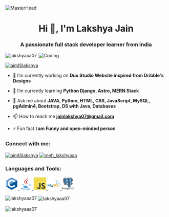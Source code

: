 ![MasterHead](https://mir-s3-cdn-cf.behance.net/project_modules/max_1200/79731568097599.5b50bca477735.jpg)
<h1 align="center">Hi 👋, I'm Lakshya Jain</h1>
<h3 align="center">A passionate full stack developer learner from India</h3>

<img align="right" alt="Coding" width="400" src="https://cdn.dribbble.com/users/1162077/screenshots/3848914/programmer.gif">

<p align="left"> <img src="https://komarev.com/ghpvc/?username=lakshyaaa07&label=Profile%20views&color=0e75b6&style=flat" alt="lakshyaaa07" /> </p>

<p align="left"> <a href="https://twitter.com/aimISlakshya" target="blank"><img src="https://img.shields.io/twitter/follow/aimISlakshya?logo=twitter&style=for-the-badge" alt="aimISlakshya" /></a> </p>

- 🔭 I’m currently working on **Duo Studio Website inspired from Dribble's Designs**

- 🌱 I’m currently learning **Python Django, Astro, MERN Stack**

- 💬 Ask me about **JAVA, Python, HTML, CSS, JavaScript, MySQL, pgAdmin4, Bootstrap, DS with Java, Databases**

- 📫 How to reach me **jainlakshya07@gmail.com**

- ⚡ Fun fact **I am Funny and open-minded person**

<h3 align="left">Connect with me:</h3>
<p align="left">
<a href="https://twitter.com/aimISlakshya" target="blank"><img align="center" src="https://raw.githubusercontent.com/rahuldkjain/github-profile-readme-generator/master/src/images/icons/Social/twitter.svg" alt="aimISlakshya" height="30" width="40" /></a>
<a href="https://www.instagram.com/meh_lakshyaaa/" target="blank"><img align="center" src="https://raw.githubusercontent.com/rahuldkjain/github-profile-readme-generator/master/src/images/icons/Social/instagram.svg" alt="meh_lakshyaaa" height="30" width="40" /></a>
</p>

<h3 align="left">Languages and Tools:</h3>
<p align="left"> <a href="https://www.cprogramming.com/" target="_blank" rel="noreferrer"> <img src="https://raw.githubusercontent.com/devicons/devicon/master/icons/c/c-original.svg" alt="c" width="40" height="40"/> </a> <a href="https://www.java.com" target="_blank" rel="noreferrer"> <img src="https://raw.githubusercontent.com/devicons/devicon/master/icons/java/java-original.svg" alt="java" width="40" height="40"/> </a> <a href="https://developer.mozilla.org/en-US/docs/Web/JavaScript" target="_blank" rel="noreferrer"> <img src="https://raw.githubusercontent.com/devicons/devicon/master/icons/javascript/javascript-original.svg" alt="javascript" width="40" height="40"/> </a> <a href="https://www.mysql.com/" target="_blank" rel="noreferrer"> <img src="https://raw.githubusercontent.com/devicons/devicon/master/icons/mysql/mysql-original-wordmark.svg" alt="mysql" width="40" height="40"/> </a> <a href="https://www.postgresql.org" target="_blank" rel="noreferrer"> <img src="https://raw.githubusercontent.com/devicons/devicon/master/icons/postgresql/postgresql-original-wordmark.svg" alt="postgresql" width="40" height="40"/> </a> </p>

<p><img align="left" src="https://github-readme-stats.vercel.app/api/top-langs?username=lakshyaaa07&show_icons=true&locale=en&layout=compact" alt="lakshyaaa07" /></p>

<p>&nbsp;<img align="center" src="https://github-readme-stats.vercel.app/api?username=lakshyaaa07&show_icons=true&locale=en" alt="lakshyaaa07" /></p>

<p><img align="center" src="https://github-readme-streak-stats.herokuapp.com/?user=lakshyaaa07&" alt="lakshyaaa07" /></p>
